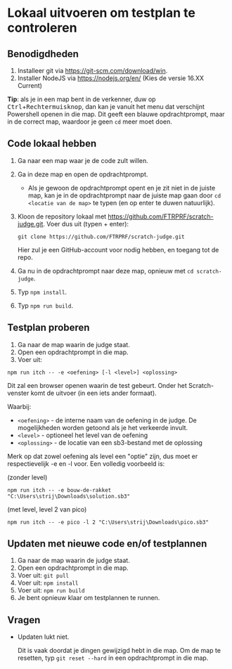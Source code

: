 # Lokaal uitvoeren om testplan te controleren

## Benodigdheden

1. Installeer git via https://git-scm.com/download/win.
2. Installer NodeJS via https://nodejs.org/en/ (Kies de versie 16.XX Current)

**Tip**: als je in een map bent in de verkenner, duw op <kbd>Ctrl</kbd>+<kbd>Rechtermuisknop</kbd>, dan kan je vanuit het menu dat verschijnt Powershell openen in die map. Dit geeft een blauwe opdrachtprompt, maar in de correct map, waardoor je geen `cd` meer moet doen.

## Code lokaal hebben

1. Ga naar een map waar je de code zult willen.
2. Ga in deze map en open de opdrachtprompt.
   - Als je gewoon de opdrachtprompt opent en je zit niet in de juiste map, kan je in de opdrachtprompt naar de juiste map gaan door `cd <locatie van de map>` te typen (en op enter te duwen natuurlijk).
3. Kloon de repository lokaal met https://github.com/FTRPRF/scratch-judge.git. Voer dus uit (typen + enter):

   ```
   git clone https://github.com/FTRPRF/scratch-judge.git
   ```

   Hier zul je een GitHub-account voor nodig hebben, en toegang tot de repo.

4. Ga nu in de opdrachtprompt naar deze map, opnieuw met `cd scratch-judge`.
5. Typ `npm install`.
6. Typ `npm run build`.

## Testplan proberen

1. Ga naar de map waarin de judge staat.
2. Open een opdrachtprompt in die map.
3. Voer uit:

```
npm run itch -- -e <oefening> [-l <level>] <oplossing>
```

Dit zal een browser openen waarin de test gebeurt.
Onder het Scratch-venster komt de uitvoer (in een iets ander formaat).

Waarbij:

- `<oefening>` - de interne naam van de oefening in de judge. De mogelijkheden worden getoond als je het verkeerde invult.
- `<level>` - optioneel het level van de oefening
- `<oplossing>` - de locatie van een sb3-bestand met de oplossing

Merk op dat zowel oefening als level een "optie" zijn, dus moet er respectievelijk -e en -l voor.
Een volledig voorbeeld is:

(zonder level)

```
npm run itch -- -e bouw-de-rakket "C:\Users\strij\Downloads\solution.sb3"
```

(met level, level 2 van pico)

```
npm run itch -- -e pico -l 2 "C:\Users\strij\Downloads\pico.sb3"
```

## Updaten met nieuwe code en/of testplannen

1. Ga naar de map waarin de judge staat.
2. Open een opdrachtprompt in die map.
3. Voer uit: `git pull`
4. Voer uit: `npm install`
5. Voer uit: `npm run build`
6. Je bent opnieuw klaar om testplannen te runnen.

## Vragen

- Updaten lukt niet.

  Dit is vaak doordat je dingen gewijzigd hebt in die map. Om de map te resetten, typ `git reset --hard` in een opdrachtprompt in die map.
